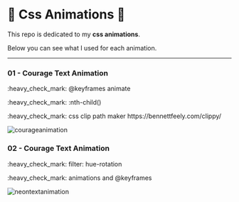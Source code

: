 # :rocket: Css Animations :rocket:

<p>This repo is dedicated to my <strong>css animations</strong>.<p>
<p>Below you can see what I used for each animation.</p>

*****
<h3>01 - Courage Text Animation</h3>
<p>:heavy_check_mark: @keyframes animate</p>
<p>:heavy_check_mark: :nth-child()</p>
<p>:heavy_check_mark: css clip path maker https://bennettfeely.com/clippy/</p> 

![courageanimation](https://user-images.githubusercontent.com/64004289/115993142-c2ce9b00-a5d1-11eb-862e-9f978afdc1b1.gif)

<h3>02 - Courage Text Animation</h3>
<p>:heavy_check_mark: filter: hue-rotation</p>
<p>:heavy_check_mark: animations and @keyframes</p>

![neontextanimation](https://user-images.githubusercontent.com/64004289/120070191-c8644880-c089-11eb-97d9-1b22f85693de.gif)

